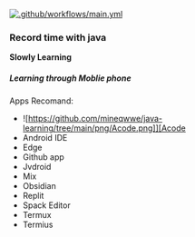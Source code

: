 [![.github/workflows/main.yml](https://github.com/mineqwwe/java-learning/actions/workflows/main.yml/badge.svg)](https://github.com/mineqwwe/java-learning/actions/workflows/main.yml)


### Record time with java

**Slowly Learning**

##### Learning through Moblie phone
Apps Recomand:

- ![[https://github.com/mineqwwe/java-learning/tree/main/png/Acode.png]][Acode ](https://github.com/deadlyjack/Acode)
- Android IDE
- Edge
- Github app
- Jvdroid
- Mix
- Obsidian
- Replit
- Spack Editor
- Termux
- Termius




